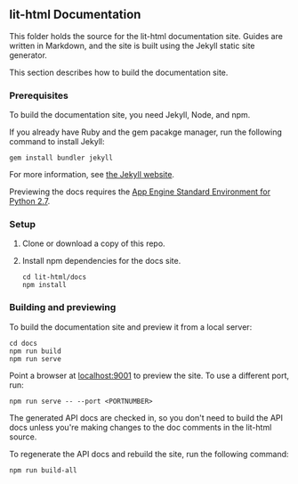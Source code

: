 ## lit-html Documentation 

This folder holds the source for the lit-html documentation site. Guides are written in Markdown, and the site is built using the Jekyll static site generator. 
 
This section describes how to build the documentation site.

### Prerequisites

To build the documentation site, you need Jekyll, Node, and npm.

If you already have Ruby and the gem pacakge manager, run the following command to install Jekyll:

`gem install bundler jekyll`

For more information, see [the Jekyll website](https://jekyllrb.com/).

Previewing the docs requires the [App Engine Standard Environment for Python 2.7](https://cloud.google.com/appengine/docs/standard/python/quickstart). 

### Setup

1. Clone or download a copy of this repo.

2. Install npm dependencies for the docs site.

    ```
    cd lit-html/docs
    npm install
    ```

### Building and previewing

To build the documentation site and preview it from a local server:

```
cd docs
npm run build
npm run serve
```

Point a browser at [localhost:9001](localhost:9001) to preview the site.
To use a different port, run:

```
npm run serve -- --port <PORTNUMBER>
```

The generated API docs are checked in, so you don't need to build the 
API docs unless you're making changes to the doc comments in the lit-html source.

To regenerate the API docs and rebuild the  site, run the following command:

`npm run build-all`
